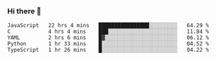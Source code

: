 ### Hi there 👋

<!--START_SECTION:waka-->
```text
JavaScript   22 hrs 4 mins   ████████████████░░░░░░░░░   64.29 % 
C            4 hrs 4 mins    ███░░░░░░░░░░░░░░░░░░░░░░   11.84 % 
YAML         2 hrs 6 mins    █▓░░░░░░░░░░░░░░░░░░░░░░░   06.12 % 
Python       1 hr 33 mins    █░░░░░░░░░░░░░░░░░░░░░░░░   04.52 % 
TypeScript   1 hr 26 mins    █░░░░░░░░░░░░░░░░░░░░░░░░   04.22 % 
```
<!--END_SECTION:waka-->

<!--
**TimEnglart/TimEnglart** is a ✨ _special_ ✨ repository because its `README.md` (this file) appears on your GitHub profile.

Here are some ideas to get you started:

- 🔭 I’m currently working on ...
- 🌱 I’m currently learning ...
- 👯 I’m looking to collaborate on ...
- 🤔 I’m looking for help with ...
- 💬 Ask me about ...
- 📫 How to reach me: ...
- 😄 Pronouns: ...
- ⚡ Fun fact: ...
-->
